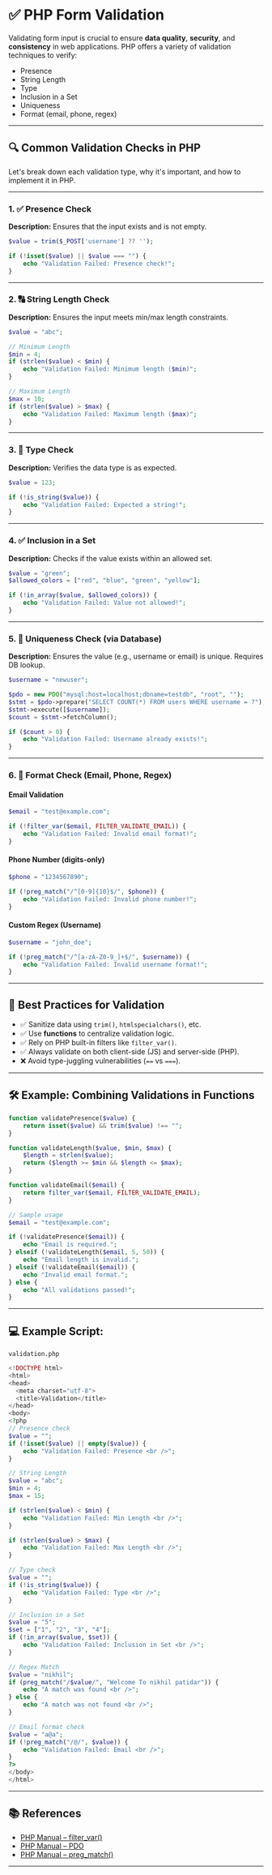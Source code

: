 
# ✅ PHP Form Validation

Validating form input is crucial to ensure **data quality**, **security**, and **consistency** in web applications. PHP offers a variety of validation techniques to verify:

* Presence
* String Length
* Type
* Inclusion in a Set
* Uniqueness
* Format (email, phone, regex)

---

## 🔍 Common Validation Checks in PHP

Let's break down each validation type, why it's important, and how to implement it in PHP.

---

### 1. ✅ Presence Check

**Description:**
Ensures that the input exists and is not empty.

```php
$value = trim($_POST['username'] ?? '');

if (!isset($value) || $value === "") {
    echo "Validation Failed: Presence check!";
}
```

---

### 2. 🔠 String Length Check

**Description:**
Ensures the input meets min/max length constraints.

```php
$value = "abc";

// Minimum Length
$min = 4;
if (strlen($value) < $min) {
    echo "Validation Failed: Minimum length ($min)";
}

// Maximum Length
$max = 10;
if (strlen($value) > $max) {
    echo "Validation Failed: Maximum length ($max)";
}
```

---

### 3. 🔢 Type Check

**Description:**
Verifies the data type is as expected.

```php
$value = 123;

if (!is_string($value)) {
    echo "Validation Failed: Expected a string!";
}
```

---

### 4. ✅ Inclusion in a Set

**Description:**
Checks if the value exists within an allowed set.

```php
$value = "green";
$allowed_colors = ["red", "blue", "green", "yellow"];

if (!in_array($value, $allowed_colors)) {
    echo "Validation Failed: Value not allowed!";
}
```

---

### 5. 🔐 Uniqueness Check (via Database)

**Description:**
Ensures the value (e.g., username or email) is unique. Requires DB lookup.

```php
$username = "newuser";

$pdo = new PDO("mysql:host=localhost;dbname=testdb", "root", "");
$stmt = $pdo->prepare("SELECT COUNT(*) FROM users WHERE username = ?");
$stmt->execute([$username]);
$count = $stmt->fetchColumn();

if ($count > 0) {
    echo "Validation Failed: Username already exists!";
}
```

---

### 6. 📧 Format Check (Email, Phone, Regex)

#### Email Validation

```php
$email = "test@example.com";

if (!filter_var($email, FILTER_VALIDATE_EMAIL)) {
    echo "Validation Failed: Invalid email format!";
}
```

#### Phone Number (digits-only)

```php
$phone = "1234567890";

if (!preg_match("/^[0-9]{10}$/", $phone)) {
    echo "Validation Failed: Invalid phone number!";
}
```

#### Custom Regex (Username)

```php
$username = "john_doe";

if (!preg_match("/^[a-zA-Z0-9_]+$/", $username)) {
    echo "Validation Failed: Invalid username format!";
}
```

---

## 🧠 Best Practices for Validation

* ✅ Sanitize data using `trim()`, `htmlspecialchars()`, etc.
* ✅ Use **functions** to centralize validation logic.
* ✅ Rely on PHP built-in filters like `filter_var()`.
* ✅ Always validate on both client-side (JS) and server-side (PHP).
* ❌ Avoid type-juggling vulnerabilities (`==` vs `===`).

---

## 🛠️ Example: Combining Validations in Functions

```php
function validatePresence($value) {
    return isset($value) && trim($value) !== "";
}

function validateLength($value, $min, $max) {
    $length = strlen($value);
    return ($length >= $min && $length <= $max);
}

function validateEmail($email) {
    return filter_var($email, FILTER_VALIDATE_EMAIL);
}

// Sample usage
$email = "test@example.com";

if (!validatePresence($email)) {
    echo "Email is required.";
} elseif (!validateLength($email, 5, 50)) {
    echo "Email length is invalid.";
} elseif (!validateEmail($email)) {
    echo "Invalid email format.";
} else {
    echo "All validations passed!";
}
```

---

## 💻 Example Script:
```
validation.php
```

```php
<!DOCTYPE html>
<html>
<head>
  <meta charset="utf-8">
  <title>Validation</title>
</head>
<body>
<?php
// Presence check
$value = "";
if (!isset($value) || empty($value)) {
    echo "Validation Failed: Presence <br />";
}

// String Length
$value = "abc";
$min = 4;
$max = 15;

if (strlen($value) < $min) {
    echo "Validation Failed: Min Length <br />";
}

if (strlen($value) > $max) {
    echo "Validation Failed: Max Length <br />";
}

// Type check
$value = "";
if (!is_string($value)) {
    echo "Validation Failed: Type <br />";
}

// Inclusion in a Set
$value = "5";
$set = ["1", "2", "3", "4"];
if (!in_array($value, $set)) {
    echo "Validation Failed: Inclusion in Set <br />";
}

// Regex Match
$value = "nikhil";
if (preg_match("/$value/", "Welcome To nikhil patidar")) {
    echo "A match was found <br />";
} else {
    echo "A match was not found <br />";
}

// Email format check
$value = "a@a";
if (!preg_match("/@/", $value)) {
    echo "Validation Failed: Email <br />";
}
?>
</body>
</html>
```

---

## 📚 References

* [PHP Manual – filter\_var()](https://www.php.net/manual/en/function.filter-var.php)
* [PHP Manual – PDO](https://www.php.net/manual/en/book.pdo.php)
* [PHP Manual – preg\_match()](https://www.php.net/manual/en/function.preg-match.php)

---

